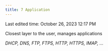 ```yaml
---
title: 7 Application
---
```

Last edited time: October 26, 2023 12:17 PM

Closest layer to the user, manages applications

*DHCP, DNS, FTP, FTPS, HTTP, HTTPS, IMAP, …*
